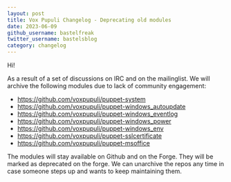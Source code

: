 ```yaml
---
layout: post
title: Vox Pupuli Changelog - Deprecating old modules
date: 2023-06-09
github_username: bastelfreak
twitter_username: bastelsblog
category: changelog
---
```


Hi!

As a result of a set of discussions on IRC and on the mailinglist. We will archive the
following modules due to lack of community engagement:

* https://github.com/voxpupuli/puppet-system
* https://github.com/voxpupuli/puppet-windows_autoupdate
* https://github.com/voxpupuli/puppet-windows_eventlog
* https://github.com/voxpupuli/puppet-windows_power
* https://github.com/voxpupuli/puppet-windows_env
* https://github.com/voxpupuli/puppet-sslcertificate
* https://github.com/voxpupuli/puppet-msoffice

The modules will stay available on Github and on the Forge. They will be marked
as deprecated on the forge. We can unarchive the repos any time in case someone
steps up and wants to keep maintaining them.
